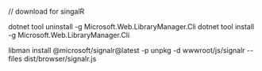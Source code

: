 // download for singalR

dotnet tool uninstall -g Microsoft.Web.LibraryManager.Cli
dotnet tool install -g Microsoft.Web.LibraryManager.Cli

libman install @microsoft/signalr@latest -p unpkg -d wwwroot/js/signalr --files dist/browser/signalr.js
